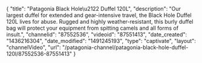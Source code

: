 {
    "title": "Patagonia Black Hole\u2122 Duffel 120L",
    "description": "Our largest duffel for extended and gear-intensive travel, the Black Hole Duffel 120L lives for abuse. Rugged and highly weather-resistant, this burly duffel bag will protect your equipment from spitting camels and all forms of insult.",
    "channelid": "87552536",
    "videoid": "87551413",
    "date_created": "1436216304",
    "date_modified": "1491245193",
    "type": "captivate",
    "layout": "channelVideo",
    "url": "\/patagonia-channel\/patagonia-black-hole-duffel-120l\/87552536-87551413"
}